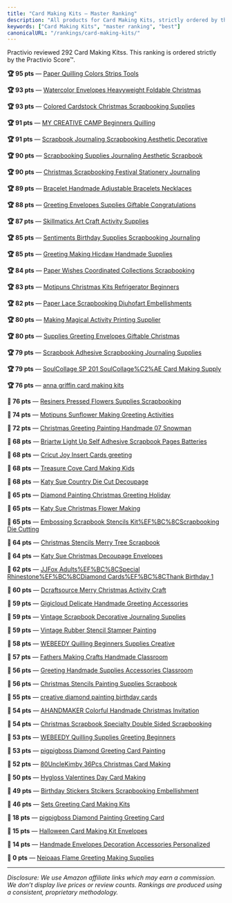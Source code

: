 ```yaml
---
title: "Card Making Kits — Master Ranking"
description: "All products for Card Making Kits, strictly ordered by the Practivio Score™."
keywords: ["Card Making Kits", "master ranking", "best"]
canonicalURL: "/rankings/card-making-kits/"
---
```


Practivio reviewed 292 Card Making Kitss. This ranking is ordered strictly by the Practivio Score™.

**🏆 95 pts** — [Paper Quilling Colors Strips Tools](/products/paper-quilling-colors-strips-tools-B017BFL6JU/)

**🏆 93 pts** — [Watercolor Envelopes Heavyweight Foldable Christmas](/products/watercolor-envelopes-heavyweight-foldable-christmas-B0CCHKKY4M/)

**🏆 93 pts** — [Colored Cardstock Christmas Scrapbooking Supplies](/products/colored-cardstock-christmas-scrapbooking-supplies-B0BBKWC1RQ/)

**🏆 91 pts** — [MY CREATIVE CAMP Beginners Quilling](/products/my-creative-camp-beginners-quilling-B08QMM2MND/)

**🏆 91 pts** — [Scrapbook Journaling Scrapbooking Aesthetic Decorative](/products/scrapbook-journaling-scrapbooking-aesthetic-decorative-B09HBVBSMS/)

**🏆 90 pts** — [Scrapbooking Supplies Journaling Aesthetic Scrapbook](/products/scrapbooking-supplies-journaling-aesthetic-scrapbook-B0B56G7YXS/)

**🏆 90 pts** — [Christmas Scrapbooking Festival Stationery Journaling](/products/christmas-scrapbooking-festival-stationery-journaling-B0DGY2FQZ5/)

**🏆 89 pts** — [Bracelet Handmade Adjustable Bracelets Necklaces](/products/bracelet-handmade-adjustable-bracelets-necklaces-B08R8PDQ2Q/)

**🏆 88 pts** — [Greeting Envelopes Supplies Giftable Congratulations](/products/greeting-envelopes-supplies-giftable-congratulations-B09WPF6MKN/)

**🏆 87 pts** — [Skillmatics Art Craft Activity Supplies](/products/skillmatics-art-craft-activity-supplies-B0CSFYY5BZ/)

**🏆 85 pts** — [Sentiments Birthday Supplies Scrapbooking Journaling](/products/sentiments-birthday-supplies-scrapbooking-journaling-B09RWR55YQ/)

**🏆 85 pts** — [Greeting Making Hicdaw Handmade Supplies](/products/greeting-making-hicdaw-handmade-supplies-B08DNVH362/)

**🏆 84 pts** — [Paper Wishes Coordinated Collections Scrapbooking](/products/paper-wishes-coordinated-collections-scrapbooking-B088C483CC/)

**🏆 83 pts** — [Motipuns Christmas Kits Refrigerator Beginners](/products/motipuns-christmas-kits-refrigerator-beginners-B0DCVVMZXD/)

**🏆 82 pts** — [Paper Lace Scrapbooking Diuhofart Embellishments](/products/paper-lace-scrapbooking-diuhofart-embellishments-B0BVQW21W1/)

**🏆 80 pts** — [Making Magical Activity Printing Supplier](/products/making-magical-activity-printing-supplier-B0D5CHVCSL/)

**🏆 80 pts** — [Supplies Greeting Envelopes Giftable Christmas](/products/supplies-greeting-envelopes-giftable-christmas-B0DL4CXMVN/)

**🏆 79 pts** — [Scrapbook Adhesive Scrapbooking Journaling Supplies](/products/scrapbook-adhesive-scrapbooking-journaling-supplies-B0F1FXPRQC/)

**🏆 79 pts** — [SoulCollage SP 201 SoulCollage%C2%AE Card Making Supply](/products/soulcollage-sp-201-soulcollagec2ae-card-making-supply-B0CBQNLM9K/)

**🏆 76 pts** — [anna griffin card making kits](/products/anna-griffin-card-making-kits-B0CCW88DR3/)

**🛒 76 pts** — [Resiners Pressed Flowers Supplies Scrapbooking](/products/resiners-pressed-flowers-supplies-scrapbooking-B0DD7BDPZN/)

**🛒 74 pts** — [Motipuns Sunflower Making Greeting Activities](/products/motipuns-sunflower-making-greeting-activities-B0D4DLPRDQ/)

**🛒 72 pts** — [Christmas Greeting Painting Handmade 07 Snowman](/products/christmas-greeting-painting-handmade-07-snowman-B0DH2HQ117/)

**🛒 68 pts** — [Briartw Light Up Self Adhesive Scrapbook Pages Batteries](/products/briartw-light-up-self-adhesive-scrapbook-pages-batteries-B0CNYX9N7N/)

**🛒 68 pts** — [Cricut Joy Insert Cards greeting](/products/cricut-joy-insert-cards-greeting-B084LMV22B/)

**🛒 68 pts** — [Treasure Cove Card Making Kids](/products/treasure-cove-card-making-kids-B0F28XFTHW/)

**🛒 68 pts** — [Katy Sue Country Die Cut Decoupage](/products/katy-sue-country-die-cut-decoupage-B09SWRXLXV/)

**🛒 65 pts** — [Diamond Painting Christmas Greeting Holiday](/products/diamond-painting-christmas-greeting-holiday-B0BFWWB4BS/)

**🛒 65 pts** — [Katy Sue Christmas Flower Making](/products/katy-sue-christmas-flower-making-B0CCSJBV6Z/)

**🛒 65 pts** — [Embossing Scrapbook Stencils Kit%EF%BC%8CScrapbooking Die Cutting](/products/embossing-scrapbook-stencils-kitefbc8cscrapbooking-die-cutting-B0DPDRZL62/)

**🛒 64 pts** — [Christmas Stencils Merry Tree Scrapbook](/products/christmas-stencils-merry-tree-scrapbook-B0D3LLK6JJ/)

**🛒 64 pts** — [Katy Sue Christmas Decoupage Envelopes](/products/katy-sue-christmas-decoupage-envelopes-B0D8C2W1RV/)

**🛒 62 pts** — [JJFox Adults%EF%BC%8CSpecial Rhinestone%EF%BC%8CDiamond Cards%EF%BC%8CThank Birthday 1](/products/jjfox-adultsefbc8cspecial-rhinestoneefbc8cdiamond-cardsefbc8cthank-birthday-1-B0DL3MHRXX/)

**🛒 60 pts** — [Dcraftsource Merry Christmas Activity Craft](/products/dcraftsource-merry-christmas-activity-craft-B0DMJ9HNTR/)

**🛒 59 pts** — [Gigicloud Delicate Handmade Greeting Accessories](/products/gigicloud-delicate-handmade-greeting-accessories-B09S5WCR17/)

**🚫 59 pts** — [Vintage Scrapbook Decorative Journaling Supplies](/products/vintage-scrapbook-decorative-journaling-supplies-B0DJXTH8X7/)

**🚫 59 pts** — [Vintage Rubber Stencil Stamper Painting](/products/vintage-rubber-stencil-stamper-painting-B0D62WXXVZ/)

**🚫 58 pts** — [WEBEEDY Quilling Beginners Supplies Creative](/products/webeedy-quilling-beginners-supplies-creative-B0CX976YRS/)

**🚫 57 pts** — [Fathers Making Crafts Handmade Classroom](/products/fathers-making-crafts-handmade-classroom-B0D128V86P/)

**🚫 56 pts** — [Greeting Handmade Supplies Accessories Classroom](/products/greeting-handmade-supplies-accessories-classroom-B08RDPG4XD/)

**🚫 56 pts** — [Christmas Stencils Painting Supplies Scrapbook](/products/christmas-stencils-painting-supplies-scrapbook-B08M64TCQK/)

**🚫 55 pts** — [creative diamond painting birthday cards](/products/creative-diamond-painting-birthday-cards-B0DRTYJK1L/)

**🚫 54 pts** — [AHANDMAKER Colorful Handmade Christmas Invitation](/products/ahandmaker-colorful-handmade-christmas-invitation-B0CRHKDRMS/)

**🚫 54 pts** — [Christmas Scrapbook Specialty Double Sided Scrapbooking](/products/christmas-scrapbook-specialty-double-sided-scrapbooking-B0BCP6YMGW/)

**🚫 53 pts** — [WEBEEDY Quilling Supplies Greeting Beginners](/products/webeedy-quilling-supplies-greeting-beginners-B0CX95HZ4J/)

**🚫 53 pts** — [pigpigboss Diamond Greeting Card Painting](/products/pigpigboss-diamond-greeting-card-painting-B0F4N3THXD/)

**🚫 52 pts** — [80UncleKimby 36Pcs Christmas Card Making](/products/80unclekimby-36pcs-christmas-card-making-B0DFTQ11K2/)

**🚫 50 pts** — [Hygloss Valentines Day Card Making](/products/hygloss-valentines-day-card-making-B0DSM1TS4R/)

**🚫 49 pts** — [Birthday Stickers Stcikers Scrapbooking Embellishment](/products/birthday-stickers-stcikers-scrapbooking-embellishment-B0CBZ2L5P6/)

**🚫 46 pts** — [Sets Greeting Card Making Kits](/products/sets-greeting-card-making-kits-B0DTK415PH/)

**🚫 18 pts** — [pigpigboss Diamond Painting Greeting Card](/products/pigpigboss-diamond-painting-greeting-card-B0F4N4KG5L/)

**🚫 15 pts** — [Halloween Card Making Kit Envelopes](/products/halloween-card-making-kit-envelopes-B0F2HS43XH/)

**🚫 14 pts** — [Handmade Envelopes Decoration Accessories Personalized](/products/handmade-envelopes-decoration-accessories-personalized-B0DSBTBWPV/)

**🚫 0 pts** — [Neioaas Flame Greeting Making Supplies](/products/neioaas-flame-greeting-making-supplies-B0DZKH5NVX/)

---
_Disclosure: We use Amazon affiliate links which may earn a commission. We don’t display live prices or review counts. Rankings are produced using a consistent, proprietary methodology._
